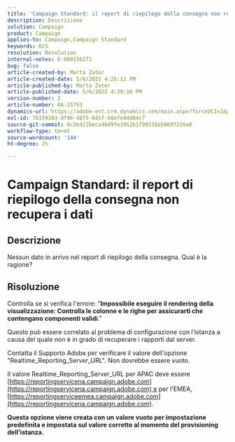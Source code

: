 ```yaml
---
title: 'Campaign Standard: il report di riepilogo della consegna non recupera i dati'
description: Descrizione
solution: Campaign
product: Campaign
applies-to: Campaign,Campaign Standard
keywords: KCS
resolution: Resolution
internal-notes: E-000156271
bug: false
article-created-by: Marta Zator
article-created-date: 5/6/2022 4:26:11 PM
article-published-by: Marta Zator
article-published-date: 5/6/2022 4:30:16 PM
version-number: 2
article-number: KA-15793
dynamics-url: https://adobe-ent.crm.dynamics.com/main.aspx?forceUCI=1&pagetype=entityrecord&etn=knowledgearticle&id=d4fb8c39-59cd-ec11-a7b5-6045bd00dbbc
exl-id: 76159103-df96-48f5-845f-60efe4dd04c7
source-git-commit: 0c3e421beca46d9fe1952b1f98538a50697216a0
workflow-type: tm+mt
source-wordcount: '144'
ht-degree: 2%

---
```


# Campaign Standard: il report di riepilogo della consegna non recupera i dati

## Descrizione


Nessun dato in arrivo nel report di riepilogo della consegna. Qual è la ragione?


## Risoluzione


Controlla se si verifica l&#39;errore: &quot;<b>Impossibile eseguire il rendering della visualizzazione: Controlla le colonne e le righe per assicurarti che contengano componenti validi</b>.&quot;

Questo può essere correlato al problema di configurazione con l’istanza a causa del quale non è in grado di recuperare i rapporti dal server.

Contatta il Supporto Adobe per verificare il valore dell&#39;opzione &quot;Realtime_Reporting_Server_URL&quot;. Non dovrebbe essere vuoto.

Il valore Realtime_Reporting_Server_URL per APAC deve essere [https://reportingservicena.campaign.adobe.com](https://reportingservicena.campaign.adobe.com) e per l&#39;EMEA, [https://reportingserviceemea.campaign.adobe.com](https://reportingservicena.campaign.adobe.com).

<b>Questa opzione viene creata con un valore vuoto per impostazione predefinita e impostata sul valore corretto al momento del provisioning dell’istanza.</b>
